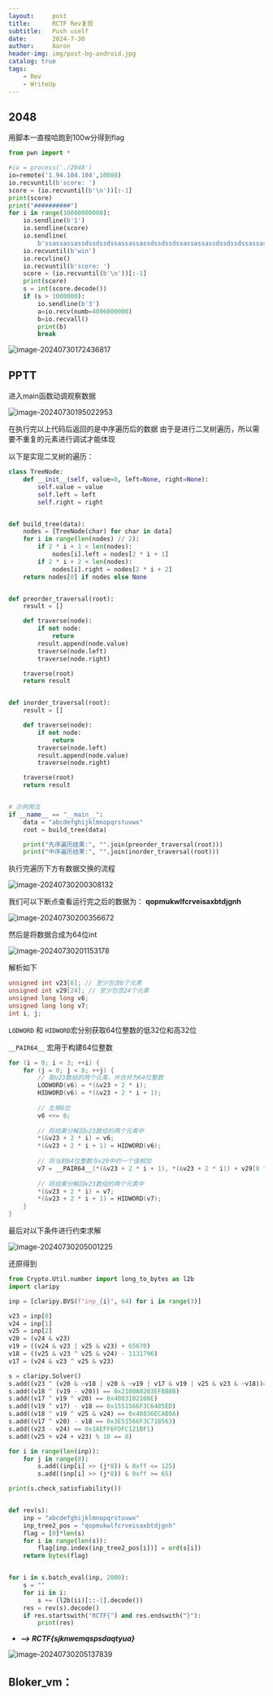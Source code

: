 ```yaml
---
layout:     post
title:      RCTF Rev复现
subtitle:   Push uself
date:       2024-7-30
author:     Aaron
header-img: img/post-bg-android.jpg
catalog: true
tags:
    - Rev
    - WriteUp
---
```


## 2048

用脚本一直梭哈跑到100w分得到flag


```py
from pwn import *

#io = process('./2048')
io=remote('1.94.104.104',10088)
io.recvuntil(b'score: ')
score = (io.recvuntil(b'\n'))[:-1]
print(score)
print("##########")
for i in range(10000000000):
    io.sendline(b'1')
    io.sendline(score)
    io.sendline(
        b'ssassassassdssdssdssassassassdssdssdssassassassdssdssdssassass......')
    io.recvuntil(b'win')
    io.recvline()
    io.recvuntil(b'score: ')
    score = (io.recvuntil(b'\n'))[:-1]
    print(score)
    s = int(score.decode())
    if (s > 1000000):
        io.sendline(b'3')
        a=io.recv(numb=4096000000)
        b=io.recvall()
        print(b)
        break
```

![image-20240730172436817](https://cdn.jsdelivr.net/gh/Aar0n3906/blog-img/image-20240730172436817.png)



## PPTT

进入main函数动调观察数据

![image-20240730195022953](https://cdn.jsdelivr.net/gh/Aar0n3906/blog-img/image-20240730195022953.png)

在执行完以上代码后返回的是中序遍历后的数据
由于是进行二叉树遍历，所以需要不重复的元素进行调试才能体现

以下是实现二叉树的遍历：

```python
class TreeNode:
    def __init__(self, value=0, left=None, right=None):
        self.value = value
        self.left = left
        self.right = right


def build_tree(data):
    nodes = [TreeNode(char) for char in data]
    for i in range(len(nodes) // 2):
        if 2 * i + 1 < len(nodes):
            nodes[i].left = nodes[2 * i + 1]
        if 2 * i + 2 < len(nodes):
            nodes[i].right = nodes[2 * i + 2]
    return nodes[0] if nodes else None


def preorder_traversal(root):
    result = []

    def traverse(node):
        if not node:
            return
        result.append(node.value)
        traverse(node.left)
        traverse(node.right)

    traverse(root)
    return result


def inorder_traversal(root):
    result = []

    def traverse(node):
        if not node:
            return
        traverse(node.left)
        result.append(node.value)
        traverse(node.right)

    traverse(root)
    return result


# 示例用法
if __name__ == "__main__":
    data = "abcdefghijklmnopqrstuvwx"
    root = build_tree(data)

    print("先序遍历结果:", "".join(preorder_traversal(root)))
    print("中序遍历结果:", "".join(inorder_traversal(root)))

```

执行完遍历下方有数据交换的流程

![image-20240730200308132](https://cdn.jsdelivr.net/gh/Aar0n3906/blog-img/image-20240730200308132.png)

我们可以下断点查看运行完之后的数据为： **qopmukwlfcrveisaxbtdjgnh**

![image-20240730200356672](https://cdn.jsdelivr.net/gh/Aar0n3906/blog-img/image-20240730200356672.png)

然后是将数据合成为64位int

![image-20240730201153178](https://cdn.jsdelivr.net/gh/Aar0n3906/blog-img/image-20240730201153178.png)

解析如下

```c
unsigned int v23[6]; // 至少包含6个元素
unsigned int v29[24]; // 至少包含24个元素
unsigned long long v6;
unsigned long long v7;
int i, j;
```

`LODWORD` 和 `HIDWORD`宏分别获取64位整数的低32位和高32位

`__PAIR64__` 宏用于构建64位整数

```c
for (i = 0; i < 3; ++i) {
    for (j = 0; j < 8; ++j) {
        // 取v23数组的两个元素，并合并为64位整数
        LODWORD(v6) = *(&v23 + 2 * i);
        HIDWORD(v6) = *(&v23 + 2 * i + 1);
        
        // 左移8位
        v6 <<= 8;
        
        // 将结果分解回v23数组的两个元素中
        *(&v23 + 2 * i) = v6;
        *(&v23 + 2 * i + 1) = HIDWORD(v6);
        
        // 将当前64位整数与v29中的一个值相加
        v7 = __PAIR64__(*(&v23 + 2 * i + 1), *(&v23 + 2 * i)) + v29[8 * i + 7 - j];
        
        // 将结果分解回v23数组的两个元素中
        *(&v23 + 2 * i) = v7;
        *(&v23 + 2 * i + 1) = HIDWORD(v7);
    }
}
```

最后对以下条件进行约束求解

![image-20240730205001225](https://cdn.jsdelivr.net/gh/Aar0n3906/blog-img/image-20240730205001225.png)

还原得到

```py
from Crypto.Util.number import long_to_bytes as l2b
import claripy

inp = [claripy.BVS(f"inp_{i}", 64) for i in range(3)]

v23 = inp[0]
v24 = inp[1]
v25 = inp[2]
v20 = (v24 & v23)
v19 = ((v24 & v23 | v25 & v23) + 65670)
v18 = ((v25 & v23 ^ v25 & v24) - 1131796)
v17 = (v24 & v23 ^ v25 & v23)

s = claripy.Solver()
s.add((v23 ^ (v20 & ~v18 | v20 & ~v19 | v17 & v19 | v25 & v23 & ~v18))== 0x400010000622000)
s.add((v18 ^ (v19 - v20)) == 0x2100A0203EFBB8B)
s.add((v17 ^ v19 ^ v20) == 0x4083102108E)
s.add((v19 ^ v17) - v18 == 0x1551566F3C6485ED)
s.add((v18 ^ v19 ^ v25 & v24) == 0x40836ECAB9A)
s.add((v17 ^ v20) - v18 == 0x3E51566F3C718563)
s.add((v23 - v24) == 0x1AEFF6FDFC121BF1)
s.add((v25 + v24 + v23) % 10 == 8)

for i in range(len(inp)):
    for j in range(8):
        s.add((inp[i] >> (j*8)) & 0xff <= 125)
        s.add((inp[i] >> (j*8)) & 0xff >= 65)

print(s.check_satisfiability())


def rev(s):
    inp = "abcdefghijklmnopqrstuvwx"
    inp_tree2_pos = "qopmukwlfcrveisaxbtdjgnh"
    flag = [0]*len(s)
    for i in range(len(s)):
        flag[inp.index(inp_tree2_pos[i])] = ord(s[i])
    return bytes(flag)


for i in s.batch_eval(inp, 2000):
    s = ""
    for ii in i:
        s += (l2b(ii)[::-1].decode())
    res = rev(s).decode()
    if res.startswith("RCTF{") and res.endswith("}"):
        print(res)
```

- ***-->	RCTF{sjknwemqspsdaqtyua}***

  

![image-20240730205137839](https://cdn.jsdelivr.net/gh/Aar0n3906/blog-img/image-20240730205137839.png)

## **Bloker_vm：**
